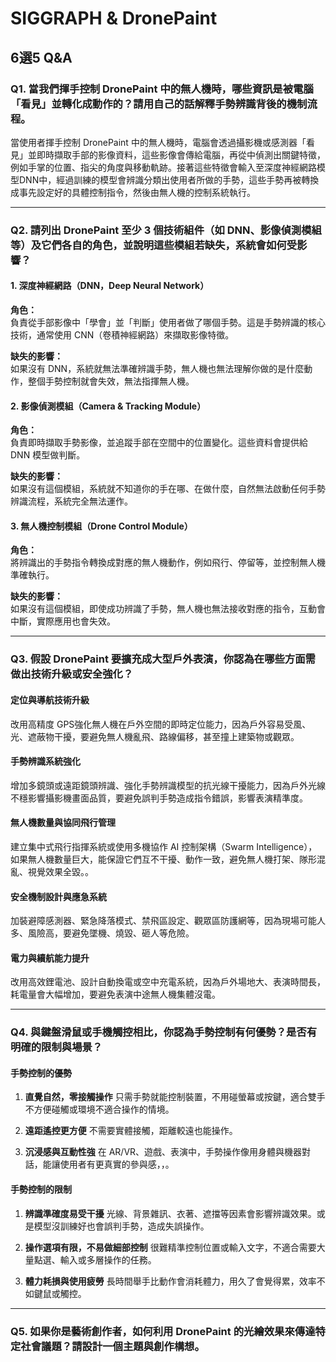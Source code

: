 # SIGGRAPH & DronePaint
## 6選5 Q&A
### Q1. 當我們揮手控制 DronePaint 中的無人機時，哪些資訊是被電腦「看見」並轉化成動作的？請用自己的話解釋手勢辨識背後的機制流程。
當使用者揮手控制 DronePaint 中的無人機時，電腦會透過攝影機或感測器「看見」並即時擷取手部的影像資料，這些影像會傳給電腦，再從中偵測出關鍵特徵，例如手掌的位置、指尖的角度與移動軌跡。接著這些特徵會輸入至深度神經網路模型DNN中，經過訓練的模型會辨識分類出使用者所做的手勢，這些手勢再被轉換成事先設定好的具體控制指令，然後由無人機的控制系統執行。

---
### Q2. 請列出 DronePaint 至少 3 個技術組件（如 DNN、影像偵測模組等）及它們各自的角色，並說明這些模組若缺失，系統會如何受影響？
#### 1. 深度神經網路（DNN，Deep Neural Network）
**角色：**  
負責從手部影像中「學會」並「判斷」使用者做了哪個手勢。這是手勢辨識的核心技術，通常使用 CNN（卷積神經網路）來擷取影像特徵。

**缺失的影響：**  
如果沒有 DNN，系統就無法準確辨識手勢，無人機也無法理解你做的是什麼動作，整個手勢控制就會失效，無法指揮無人機。

#### 2. 影像偵測模組（Camera & Tracking Module）
**角色：**  
負責即時擷取手勢影像，並追蹤手部在空間中的位置變化。這些資料會提供給 DNN 模型做判斷。

**缺失的影響：**  
如果沒有這個模組，系統就不知道你的手在哪、在做什麼，自然無法啟動任何手勢辨識流程，系統完全無法運作。

#### 3. 無人機控制模組（Drone Control Module）  
**角色：**  
將辨識出的手勢指令轉換成對應的無人機動作，例如飛行、停留等，並控制無人機準確執行。

**缺失的影響：**  
如果沒有這個模組，即使成功辨識了手勢，無人機也無法接收對應的指令，互動會中斷，實際應用也會失效。

---
### Q3. 假設 DronePaint 要擴充成大型戶外表演，你認為在哪些方面需做出技術升級或安全強化？
#### 定位與導航技術升級
改用高精度 GPS強化無人機在戶外空間的即時定位能力，因為戶外容易受風、光、遮蔽物干擾，要避免無人機亂飛、路線偏移，甚至撞上建築物或觀眾。

#### 手勢辨識系統強化
增加多鏡頭或遠距鏡頭辨識、強化手勢辨識模型的抗光線干擾能力，因為戶外光線不穩影響攝影機畫面品質，要避免誤判手勢造成指令錯誤，影響表演精準度。

#### 無人機數量與協同飛行管理
建立集中式飛行指揮系統或使用多機協作 AI 控制架構（Swarm Intelligence），如果無人機數量巨大，能保證它們互不干擾、動作一致，避免無人機打架、隊形混亂、視覺效果全毀。。

#### 安全機制設計與應急系統
加裝避障感測器、緊急降落模式、禁飛區設定、觀眾區防護網等，因為現場可能人多、風險高，要避免墜機、燒毀、砸人等危險。

#### 電力與續航能力提升
改用高效鋰電池、設計自動換電或空中充電系統，因為戶外場地大、表演時間長，耗電量會大幅增加，要避免表演中途無人機集體沒電。

---
### Q4. 與鍵盤滑鼠或手機觸控相比，你認為手勢控制有何優勢？是否有明確的限制與場景？
#### 手勢控制的優勢
1. **直覺自然，零接觸操作**
只需手勢就能控制裝置，不用碰螢幕或按鍵，適合雙手不方便碰觸或環境不適合操作的情境。

2. **遠距遙控更方便**
不需要實體接觸，距離較遠也能操作。

3. **沉浸感與互動性強**
在 AR/VR、遊戲、表演中，手勢操作像用身體與機器對話，能讓使用者有更真實的參與感，，。

#### 手勢控制的限制
1. **辨識準確度易受干擾**
光線、背景雜訊、衣著、遮擋等因素會影響辨識效果。或是模型沒訓練好也會誤判手勢，造成失誤操作。

2. **操作選項有限，不易做細部控制**
很難精準控制位置或輸入文字，不適合需要大量點選、輸入或多層操作的任務。

3. **體力耗損與使用疲勞**
長時間舉手比動作會消耗體力，用久了會覺得累，效率不如鍵鼠或觸控。

---
### Q5. 如果你是藝術創作者，如何利用 DronePaint 的光繪效果來傳達特定社會議題？請設計一個主題與創作構想。
